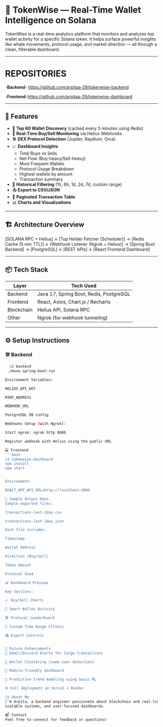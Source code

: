 # 🧠 TokenWise — Real-Time Wallet Intelligence on Solana

TokenWise is a real-time analytics platform that monitors and analyzes top wallet activity for a specific Solana token. It helps surface powerful insights like whale movements, protocol usage, and market direction — all through a clean, filterable dashboard.



---

# REPOSITORIES

-**Backend**- https://github.com/arpitaa-29/tokenwise-backend

-**Frontend**-https://github.com/arpitaa-29/tokenwise-dashboard

---


## 🚀 Features

- 🧾 **Top 60 Wallet Discovery** (cached every 5 minutes using Redis)
- 🔄 **Real-Time Buy/Sell Monitoring** via Helius Webhooks
- 🛠️ **DEX Protocol Detection** (Jupiter, Raydium, Orca)
- 📈 **Dashboard Insights**
  - Total Buys vs Sells
  - Net Flow (Buy-heavy/Sell-heavy)
  - Most Frequent Wallets
  - Protocol Usage Breakdown
  - Highest wallets by amount
  - Transaction summary
- 📆 **Historical Filtering** (1h, 6h, 1d, 2d, 7d, custom range)
- 📤 **Export to CSV/JSON**
- 🔁 **Paginated Transaction Table**
- 📊 **Charts and Visualizations**

---

## 🏗 Architecture Overview

[SOLANA RPC + Helius]
↓
[Top Holder Fetcher (Scheduler)] → [Redis Cache (5 min TTL)]
↓
[Webhook Listener (Ngrok + Helius)] → [Spring Boot Backend] → [PostgreSQL]
↓
[REST APIs]
↓
[React Frontend Dashboard]



---

## 📦 Tech Stack

| Layer         | Tech Used                          |
|--------------|------------------------------------|
| Backend       | Java 17, Spring Boot, Redis, PostgreSQL |
| Frontend      | React, Axios, Chart.js / Recharts |
| Blockchain    | Helius API, Solana RPC            |
| Other         | Ngrok (for webhook tunneling)     |

---

## ⚙️ Setup Instructions

### 🛠 Backend

```bash
  cd backend
 ./mvnw spring-boot:run

Environment Variables:

HELIUS_API_KEY

MINT_ADDRESS

WEBHOOK_URL

PostgreSQL DB config

Webhooks Setup (with Ngrok):

Start ngrok: ngrok http 8080

Register webhook with Helius using the public URL

💻 Frontend
'''bash
cd tokenwise-dashboard
npm install
npm start


Environment:

REACT_APP_API_URL=http://localhost:3000

🧪 Sample Output Data
Sample exported files:

transactions-last-1day.csv

transactions-last-1day.json

Each file includes:

Timestamp

Wallet Address

Direction (Buy/Sell)

Token Amount

Protocol Used

📊 Dashboard Preview

Key Sections:

📈 Buy/Sell Charts

🧠 Smart Wallet Activity

🛠 Protocol Leaderboard

📆 Custom Time Range Filters

📤 Export Controls


🔮 Future Enhancements
🔔 Email/Discord Alerts for large transactions

🧩 Wallet Clustering (same-user detection)

📲 Mobile-friendly dashboard

🧠 Predictive trend modeling using basic ML

🌐 Full deployment on Vercel + Render

🙋‍♀️ About Me
I'm Arpita, a backend engineer passionate about blockchain and real-time systems. This project reflects my love for clean architecture,
scalable systems, and user-focused dashboards.

📬 Contact
Feel free to connect for feedback or questions!




